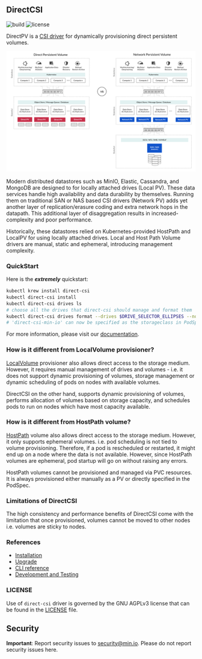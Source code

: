DirectCSI
----------

![build](https://github.com/minio/directpv/workflows/Go/badge.svg) ![license](https://img.shields.io/badge/license-AGPL%20V3-blue) 

DirectPV is a [CSI driver](https://kubernetes-csi.github.io/docs/introduction.html) for dynamically provisioning direct persistent volumes. 

![Architecture Diagram](./architecture.png)

Modern distributed datastores such as MinIO, Elastic, Cassandra, and MongoDB are designed to for locally attached drives (Local PV). These data services handle high availability and data durability by themselves. Running them on traditional SAN or NAS based CSI drivers (Network PV) adds yet another layer of replication/erasure coding and extra network hops in the datapath. This additional layer of disaggregation results in increased-complexity and poor performance.

Historically, these datastores relied on Kubernetes-provided HostPath and LocalPV for using locally attached drives. Local and Host Path Volume drivers are manual, static and ephemeral, introducing management complexity. 

### QuickStart

Here is the ***extremely*** quickstart:

```sh
kubectl krew install direct-csi
kubectl direct-csi install
kubectl direct-csi drives ls
# choose all the drives that direct-csi should manage and format them
kubectl direct-csi drives format --drives $DRIVE_SELECTOR_ELLIPSES --nodes $NODE_SELECTOR_ELLIPSES
# 'direct-csi-min-io' can now be specified as the storageclass in PodSpec.VolumeClaimTemplates
```

For more information, please visit our [documentation](./docs/index.md).

### How is it different from LocalVolume provisioner?

[LocalVolume](https://kubernetes.io/blog/2019/04/04/kubernetes-1.14-local-persistent-volumes-ga/) provisioner also allows direct access to the storage medium. However, it requires manual management of drives and volumes - i.e. it does not support dynamic provisioning of volumes, storage management or dynamic scheduling of pods on nodes with available volumes. 

DirectCSI on the other hand, supports dynamic provisioning of volumes, performs allocation of volumes based on storage capacity, and schedules pods to run on nodes which have most capacity available. 

### How is it different from HostPath volume?

[HostPath](https://kubernetes.io/docs/concepts/storage/volumes/#hostpath) volume also allows direct access to the storage medium. However, it only supports ephemeral volumes. i.e. pod scheduling is not tied to volume provisioning. Therefore, if a pod is rescheduled or restarted, it might end up on a node where the data is not available. However, since HostPath volumes are ephemeral, pod startup will go on without raising any errors.

HostPath volumes cannot be provisioned and managed via PVC resources. It is always provisioned either manually as a PV or directly specified in the PodSpec. 


### Limitations of DirectCSI

The high consistency and performance benefits of DirectCSI come with the limitation that once provisioned, volumes cannot be moved to other nodes i.e. volumes are sticky to nodes.


### References

 - [Installation](./docs/installation.md)
 - [Upgrade](./docs/upgrade.md)
 - [CLI reference](./docs/cli.md)
 - [Development and Testing](./docs/development-and-testing.md)

### LICENSE

Use of `direct-csi` driver is governed by the GNU AGPLv3 license that can be found in the [LICENSE](./LICENSE) file.

Security
---------

**Important**: Report security issues to security@min.io. Please do not report security issues here.
